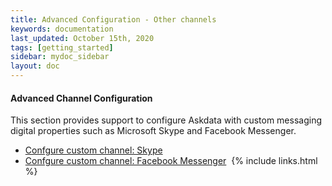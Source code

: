 ```yaml
---
title: Advanced Configuration - Other channels
keywords: documentation
last_updated: October 15th, 2020
tags: [getting_started]
sidebar: mydoc_sidebar
layout: doc
---
```


#### Advanced Channel Configuration

This section provides support to configure Askdata with custom messaging digital properties such as Microsoft Skype and Facebook Messenger.

* [Confgure custom channel: Skype](/docs/configure-custom-channel-skype)
* [Confgure custom channel: Facebook Messenger](/docs/configure-custom-channel-facebook-messenger)
‍
{% include links.html %}
